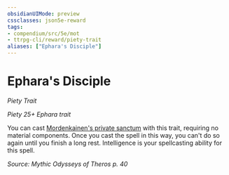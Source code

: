 ```yaml
---
obsidianUIMode: preview
cssclasses: json5e-reward
tags:
- compendium/src/5e/mot
- ttrpg-cli/reward/piety-trait
aliases: ["Ephara's Disciple"]
---
```

# Ephara's Disciple
*Piety Trait*  

*Piety 25+ Ephara trait*

You can cast [Mordenkainen's private sanctum](/3-Mechanics/CLI/spells/mordenkainens-private-sanctum.md) with this trait, requiring no material components. Once you cast the spell in this way, you can't do so again until you finish a long rest. Intelligence is your spellcasting ability for this spell.

*Source: Mythic Odysseys of Theros p. 40*